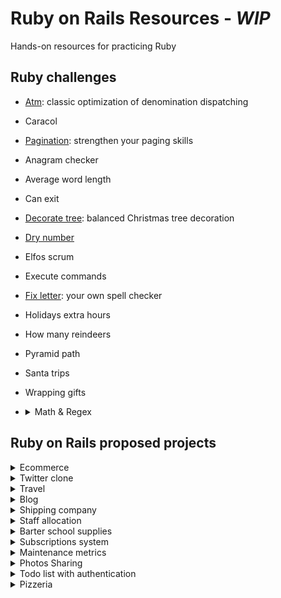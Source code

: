 # Ruby on Rails Resources - *WIP*
Hands-on resources for practicing Ruby

## Ruby challenges

- [Atm](/atm_spec.rb): classic optimization of denomination dispatching
- Caracol
- [Pagination](/pagination_spec.rb): strengthen your paging skills
- Anagram checker
- Average word length
- Can exit
- [Decorate tree](/decorate_tree_spec.rb): balanced Christmas tree decoration
- [Dry number](/dry_number_spec.rb)
- Elfos scrum
- Execute commands
- [Fix letter](/fix_letter_spec.rb): your own spell checker
- Holidays extra hours
- How many reindeers
- Pyramid path
- Santa trips
- Wrapping gifts
- <details><summary>Math & Regex</summary>
  In this code challenge you will be required to work on several challenges:
  
  - Write a function that takes an int n and returns a list of all prime numbers between 0 and n
  - Write a function that takes an Int n and returns a List of all the factorials of the numbers between 0 and n
  - Using Pattern Matching to match a case of List of either of the following types Int, String and Float.
  - Using Regex expression pattern find whether a String "7th floor Galana plaza, Kilimani" contains a Integer. (your function should return Some(7) as the result)
  - Write a case class Person(name: String, age: Int) that enforce the age value must be a positive value.
  </details>

## Ruby on Rails proposed projects

<details><summary>Ecommerce</summary>
  manage lists of products, smart suggestions and visited.
</details>
<details><summary>Twitter clone</summary>
</details>
<details><summary>Travel</summary>
</details>
<details><summary>Blog</summary>
</details>
<details><summary>Shipping company</summary>
  PDF Labeler creator
  </details>
<details><summary>Staff allocation</summary>
  REST API to manage connections among clients, developers, and projects.
  </details>
  <details><summary>Barter school supplies</summary>
  books and uniforms exchange.
  </details>
<details><summary>Subscriptions system</summary>
  manage states, payments, plans, etc.
</details>
<details><summary>Maintenance metrics</summary>
  track Downtime, MTTR, MTBF, etc.
</details>
<details><summary>Photos Sharing</summary>
  tagging, roles
</details>
<details><summary>Todo list with authentication</summary>
  The TODO App allows a user to add reminders of thing he needs to do. Here are the requirement for the app.
  
  - Users can add, delete and see their todos.
  - All the todos are private, users can't see other user's todos.
  - Users must be logged in order to add/delete/see their todos.
</details>
<details><summary>Pizzeria</summary>

  This application serves the purpose of exposing a JSON API to be consumed by a frontend client for ordering pizza.
  
  The following entities should be created (including proper relations):
  
  pizza - has a name and price (e.g. Margherita $5, Pepperoni $6, ...)
  order - has items
  order item - has a pizza and quantity
  The following endpoints should return a JSON response:
  
  /api/orders (list of orders)
  /api/orders/:id (details of an individual order)
  /api/pizzas (list of pizzas; see './backend/example-pizzas.json')
</details>
